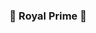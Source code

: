 ### 👑 Royal Prime 👑

<!---
fundingroyalprime/fundingroyalprime is a ✨ special ✨ repository because its `README.md` (this file) appears on your GitHub profile.
You can click the Preview link to take a look at your changes.
--->
